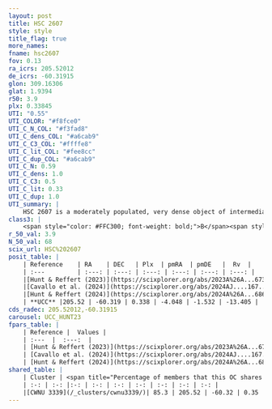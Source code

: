```yaml
---
layout: post
title: HSC 2607
style: style
title_flag: true
more_names: 
fname: hsc2607
fov: 0.13
ra_icrs: 205.52012
de_icrs: -60.31915
glon: 309.16306
glat: 1.9394
r50: 3.9
plx: 0.33845
UTI: "0.55"
UTI_COLOR: "#f8fce0"
UTI_C_N_COL: "#f3fad8"
UTI_C_dens_COL: "#a6cab9"
UTI_C_C3_COL: "#ffffe8"
UTI_C_lit_COL: "#fee8cc"
UTI_C_dup_COL: "#a6cab9"
UTI_C_N: 0.59
UTI_C_dens: 1.0
UTI_C_C3: 0.5
UTI_C_lit: 0.33
UTI_C_dup: 1.0
UTI_summary: |
    HSC 2607 is a moderately populated, very dense object of intermediate C3 quality. It was recently reported in the literature. This object shares a large percentage of members with a later reported entry.
class3: |
    <span style="color: #FFC300; font-weight: bold;">B</span><span style="color: #FFC300; font-weight: bold;">B</span>
r_50_val: 3.9
N_50_val: 68
scix_url: HSC%202607
posit_table: |
    | Reference    | RA    | DEC   | Plx  | pmRA  | pmDE   |  Rv  |
    | :---         | :---: | :---: | :---: | :---: | :---: | :---: |
    |[Hunt & Reffert (2023)](https://scixplorer.org/abs/2023A%26A...673A.114H) | 205.487 | -60.332 | 0.333 | -4.036 | -1.502 | -35.959 |
    |[Cavallo et al. (2024)](https://scixplorer.org/abs/2024AJ....167...12C) | 205.529 | -60.319 | 0.334 | -- | -- | -- |
    |[Hunt & Reffert (2024)](https://scixplorer.org/abs/2024A%26A...686A..42H) | 205.487 | -60.332 | 0.333 | -4.036 | -1.502 | -35.959 |
    | **UCC** |205.52 | -60.319 | 0.338 | -4.048 | -1.532 | -13.405 | 
cds_radec: 205.52012,-60.31915
carousel: UCC_HUNT23
fpars_table: |
    | Reference |  Values |
    | :---  |  :---:  |
    | [Hunt & Reffert (2023)](https://scixplorer.org/abs/2023A%26A...673A.114H) | `AV50=3.025, diffAV50=2.655, MOD50=12.157, logAge50=8.057` |
    | [Cavallo et al. (2024)](https://scixplorer.org/abs/2024AJ....167...12C) | `AV50=2.66, dMod50=12.1, logAge50=8.46, [Fe/H]50=1.01` |
    | [Hunt & Reffert (2024)](https://scixplorer.org/abs/2024A%26A...686A..42H) | `MassJ=534.932` |
shared_table: |
    | Cluster | <span title="Percentage of members that this OC shares with the ones listed">%</span>   | RA   | DEC   | Plx   | pmRA  | pmDE  | Rv | UTI |
    | :-: | :-: |:-: | :-: | :-: | :-: | :-: | :-: | :-: |
    |[CWNU 3339](/_clusters/cwnu3339/)| 85.3 | 205.52 | -60.32 | 0.35 | -4.05 | -1.55 | -13.4 |0.04 |
---
```

